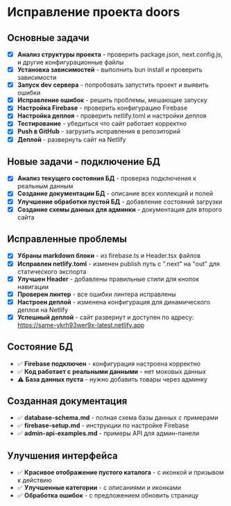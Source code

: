 # Исправление проекта doors

## Основные задачи

- [x] **Анализ структуры проекта** - проверить package.json, next.config.js, и другие конфигурационные файлы
- [x] **Установка зависимостей** - выполнить bun install и проверить зависимости
- [x] **Запуск dev сервера** - попробовать запустить проект и выявить ошибки
- [x] **Исправление ошибок** - решить проблемы, мешающие запуску
- [x] **Настройка Firebase** - проверить конфигурацию Firebase
- [x] **Настройка деплоя** - проверить netlify.toml и настройки деплоя
- [x] **Тестирование** - убедиться что сайт работает корректно
- [x] **Push в GitHub** - загрузить исправления в репозиторий
- [x] **Деплой** - развернуть сайт на Netlify

## Новые задачи - подключение БД

- [x] **Анализ текущего состояния БД** - проверка подключения к реальным данным
- [x] **Создание документации БД** - описание всех коллекций и полей
- [x] **Улучшение обработки пустой БД** - добавление состояний загрузки
- [x] **Создание схемы данных для админки** - документация для второго сайта

## Исправленные проблемы

- [x] **Убраны markdown блоки** - из firebase.ts и Header.tsx файлов
- [x] **Исправлен netlify.toml** - изменен publish путь с ".next" на "out" для статического экспорта
- [x] **Улучшен Header** - добавлены правильные стили для кнопок навигации
- [x] **Проверен линтер** - все ошибки линтера исправлены
- [x] **Настроен деплой** - изменена конфигурация для динамического деплоя на Netlify
- [x] **Успешный деплой** - сайт развернут и доступен по адресу: https://same-ykrh93wer9x-latest.netlify.app

## Состояние БД

- ✅ **Firebase подключен** - конфигурация настроена корректно
- ✅ **Код работает с реальными данными** - нет моковых данных
- ⚠️ **База данных пуста** - нужно добавить товары через админку

## Созданная документация

- ✅ **database-schema.md** - полная схема базы данных с примерами
- ✅ **firebase-setup.md** - инструкции по настройке Firebase
- ✅ **admin-api-examples.md** - примеры API для админ-панели

## Улучшения интерфейса

- ✅ **Красивое отображение пустого каталога** - с иконкой и призывом к действию
- ✅ **Улучшенные категории** - с описаниями и иконками
- ✅ **Обработка ошибок** - с предложением обновить страницу
